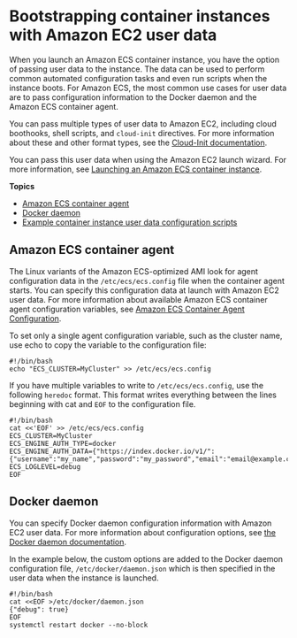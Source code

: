 # Bootstrapping container instances with Amazon EC2 user data<a name="bootstrap_container_instance"></a>

When you launch an Amazon ECS container instance, you have the option of passing user data to the instance\. The data can be used to perform common automated configuration tasks and even run scripts when the instance boots\. For Amazon ECS, the most common use cases for user data are to pass configuration information to the Docker daemon and the Amazon ECS container agent\. 

You can pass multiple types of user data to Amazon EC2, including cloud boothooks, shell scripts, and `cloud-init` directives\. For more information about these and other format types, see the [Cloud\-Init documentation](https://cloudinit.readthedocs.io/en/latest/topics/format.html)\. 

You can pass this user data when using the Amazon EC2 launch wizard\. For more information, see [Launching an Amazon ECS container instance](launch_container_instance.md)\.

**Topics**
+ [Amazon ECS container agent](#bootstrap_container_agent)
+ [Docker daemon](#bootstrap_docker_daemon)
+ [Example container instance user data configuration scripts](example_user_data_scripts.md)

## Amazon ECS container agent<a name="bootstrap_container_agent"></a>

The Linux variants of the Amazon ECS\-optimized AMI look for agent configuration data in the `/etc/ecs/ecs.config` file when the container agent starts\. You can specify this configuration data at launch with Amazon EC2 user data\. For more information about available Amazon ECS container agent configuration variables, see [Amazon ECS Container Agent Configuration](ecs-agent-config.md)\.

To set only a single agent configuration variable, such as the cluster name, use echo to copy the variable to the configuration file:

```
#!/bin/bash
echo "ECS_CLUSTER=MyCluster" >> /etc/ecs/ecs.config
```

If you have multiple variables to write to `/etc/ecs/ecs.config`, use the following `heredoc` format\. This format writes everything between the lines beginning with cat and `EOF` to the configuration file\.

```
#!/bin/bash
cat <<'EOF' >> /etc/ecs/ecs.config
ECS_CLUSTER=MyCluster
ECS_ENGINE_AUTH_TYPE=docker
ECS_ENGINE_AUTH_DATA={"https://index.docker.io/v1/":{"username":"my_name","password":"my_password","email":"email@example.com"}}
ECS_LOGLEVEL=debug
EOF
```

## Docker daemon<a name="bootstrap_docker_daemon"></a>

You can specify Docker daemon configuration information with Amazon EC2 user data\. For more information about configuration options, see [the Docker daemon documentation](https://docs.docker.com/engine/reference/commandline/dockerd/)\.

In the example below, the custom options are added to the Docker daemon configuration file, `/etc/docker/daemon.json` which is then specified in the user data when the instance is launched\.

```
#!/bin/bash
cat <<EOF >/etc/docker/daemon.json
{"debug": true}
EOF
systemctl restart docker --no-block
```